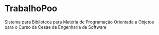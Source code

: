 # TrabalhoPoo
Sistema para Biblioteca para Matéria de Programação Orientada a Objetos para o Curso da Cesae de Engenharia de Software
